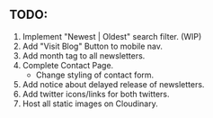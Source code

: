 ## TODO:
1. Implement "Newest | Oldest" search filter. (WIP)
2. Add "Visit Blog" Button to mobile nav.
3. Add month tag to all newsletters.
4. Complete Contact Page.
    - Change styling of contact form. 
5. Add notice about delayed release of newsletters.
6. Add twitter icons/links for both twitters.
7. Host all static images on Cloudinary.  
